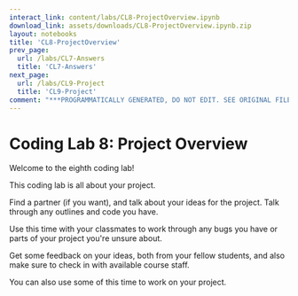 ```yaml
---
interact_link: content/labs/CL8-ProjectOverview.ipynb
download_link: assets/downloads/CL8-ProjectOverview.ipynb.zip
layout: notebooks
title: 'CL8-ProjectOverview'
prev_page:
  url: /labs/CL7-Answers
  title: 'CL7-Answers'
next_page:
  url: /labs/CL9-Project
  title: 'CL9-Project'
comment: "***PROGRAMMATICALLY GENERATED, DO NOT EDIT. SEE ORIGINAL FILES IN /content***"
---
```

# Coding Lab 8: Project Overview

Welcome to the eighth coding lab!

This coding lab is all about your project. 

Find a partner (if you want), and talk about your ideas for the project. Talk through any outlines and code you have. 

Use this time with your classmates to work through any bugs you have or parts of your project you're unsure about.

Get some feedback on your ideas, both from your fellow students, and also make sure to check in with available course staff. 

You can also use some of this time to work on your project. 
